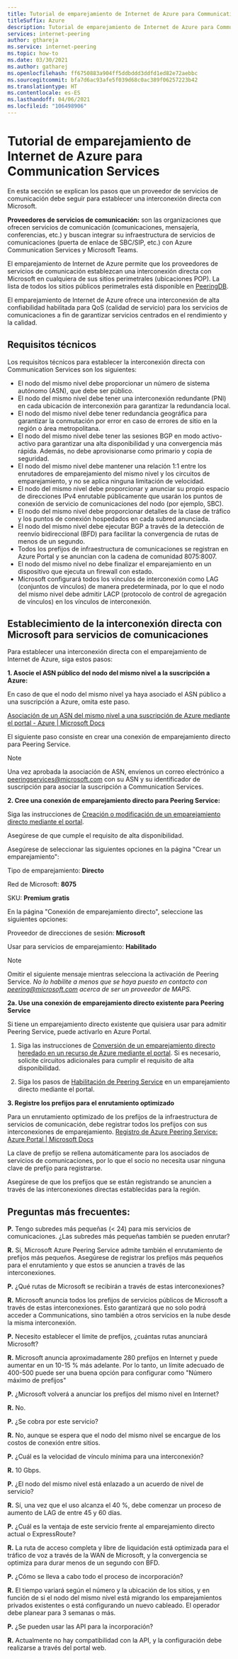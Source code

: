 ```yaml
---
title: Tutorial de emparejamiento de Internet de Azure para Communication Services
titleSuffix: Azure
description: Tutorial de emparejamiento de Internet de Azure para Communication Services
services: internet-peering
author: gthareja
ms.service: internet-peering
ms.topic: how-to
ms.date: 03/30/2021
ms.author: gatharej
ms.openlocfilehash: ff6750883a904ff5ddbddd3ddfd1ed82e72aebbc
ms.sourcegitcommit: bfa7d6ac93afe5f039d68c0ac389f06257223b42
ms.translationtype: HT
ms.contentlocale: es-ES
ms.lasthandoff: 04/06/2021
ms.locfileid: "106498906"
---
```

# <a name="azure-internet-peering-for-communications-services-walkthrough"></a>Tutorial de emparejamiento de Internet de Azure para Communication Services

En esta sección se explican los pasos que un proveedor de servicios de comunicación debe seguir para establecer una interconexión directa con Microsoft.

**Proveedores de servicios de comunicación:** son las organizaciones que ofrecen servicios de comunicación (comunicaciones, mensajería, conferencias, etc.) y buscan integrar su infraestructura de servicios de comunicaciones (puerta de enlace de SBC/SIP, etc.) con Azure Communication Services y Microsoft Teams. 

El emparejamiento de Internet de Azure permite que los proveedores de servicios de comunicación establezcan una interconexión directa con Microsoft en cualquiera de sus sitios perimetrales (ubicaciones POP). La lista de todos los sitios públicos perimetrales está disponible en [PeeringDB](https://www.peeringdb.com/net/694).

El emparejamiento de Internet de Azure ofrece una interconexión de alta confiabilidad habilitada para QoS (calidad de servicio) para los servicios de comunicaciones a fin de garantizar servicios centrados en el rendimiento y la calidad.

## <a name="technical-requirements"></a>Requisitos técnicos
Los requisitos técnicos para establecer la interconexión directa con Communication Services son los siguientes:
-   El nodo del mismo nivel debe proporcionar un número de sistema autónomo (ASN), que debe ser público.
-   El nodo del mismo nivel debe tener una interconexión redundante (PNI) en cada ubicación de interconexión para garantizar la redundancia local.
-   El nodo del mismo nivel debe tener redundancia geográfica para garantizar la conmutación por error en caso de errores de sitio en la región o área metropolitana.
-   El nodo del mismo nivel debe tener las sesiones BGP en modo activo-activo para garantizar una alta disponibilidad y una convergencia más rápida. Además, no debe aprovisionarse como primario y copia de seguridad.
-   El nodo del mismo nivel debe mantener una relación 1:1 entre los enrutadores de emparejamiento del mismo nivel y los circuitos de emparejamiento, y no se aplica ninguna limitación de velocidad.
-   El nodo del mismo nivel debe proporcionar y anunciar su propio espacio de direcciones IPv4 enrutable públicamente que usarán los puntos de conexión de servicio de comunicaciones del nodo (por ejemplo, SBC). 
-   El nodo del mismo nivel debe proporcionar detalles de la clase de tráfico y los puntos de conexión hospedados en cada subred anunciada. 
-   El nodo del mismo nivel debe ejecutar BGP a través de la detección de reenvío bidireccional (BFD) para facilitar la convergencia de rutas de menos de un segundo.
-   Todos los prefijos de infraestructura de comunicaciones se registran en Azure Portal y se anuncian con la cadena de comunidad 8075:8007.
-   El nodo del mismo nivel no debe finalizar el emparejamiento en un dispositivo que ejecuta un firewall con estado. 
-   Microsoft configurará todos los vínculos de interconexión como LAG (conjuntos de vínculos) de manera predeterminada, por lo que el nodo del mismo nivel debe admitir LACP (protocolo de control de agregación de vínculos) en los vínculos de interconexión.

## <a name="establishing-direct-interconnect-with-microsoft-for-communications-services"></a>Establecimiento de la interconexión directa con Microsoft para servicios de comunicaciones

Para establecer una interconexión directa con el emparejamiento de Internet de Azure, siga estos pasos:

**1. Asocie el ASN público del nodo del mismo nivel a la suscripción a Azure:**

En caso de que el nodo del mismo nivel ya haya asociado el ASN público a una suscripción a Azure, omita este paso.

[Asociación de un ASN del mismo nivel a una suscripción de Azure mediante el portal - Azure | Microsoft Docs](https://docs.microsoft.com/azure/internet-peering/howto-subscription-association-portal)

El siguiente paso consiste en crear una conexión de emparejamiento directo para Peering Service.

> [!NOTE]
> Una vez aprobada la asociación de ASN, envíenos un correo electrónico a peeringservices@microsoft.com con su ASN y su identificador de suscripción para asociar la suscripción a Communication Services. 

**2. Cree una conexión de emparejamiento directo para Peering Service:**

Siga las instrucciones de [Creación o modificación de un emparejamiento directo mediante el portal](https://docs.microsoft.com/azure/internet-peering/howto-direct-portal).

Asegúrese de que cumple el requisito de alta disponibilidad.

Asegúrese de seleccionar las siguientes opciones en la página "Crear un emparejamiento":

Tipo de emparejamiento:   **Directo**

Red de Microsoft:  **8075**

SKU:        **Premium gratis**


En la página "Conexión de emparejamiento directo", seleccione las siguientes opciones:

Proveedor de direcciones de sesión:   **Microsoft**

Usar para servicios de emparejamiento:   **Habilitado**

> [!NOTE] 
> Omitir el siguiente mensaje mientras selecciona la activación de Peering Service.
> *No lo habilite a menos que se haya puesto en contacto con peering@microsoft.com acerca de ser un proveedor de MAPS.*


  **2a. Use una conexión de emparejamiento directo existente para Peering Service**

Si tiene un emparejamiento directo existente que quisiera usar para admitir Peering Service, puede activarlo en Azure Portal.
1.  Siga las instrucciones de [Conversión de un emparejamiento directo heredado en un recurso de Azure mediante el portal](https://docs.microsoft.com/azure/internet-peering/howto-legacy-direct-portal).
Si es necesario, solicite circuitos adicionales para cumplir el requisito de alta disponibilidad.

2.  Siga los pasos de [Habilitación de Peering Service](https://docs.microsoft.com/azure/internet-peering/howto-peering-service-portal) en un emparejamiento directo mediante el portal.




**3. Registre los prefijos para el enrutamiento optimizado**

Para un enrutamiento optimizado de los prefijos de la infraestructura de servicios de comunicación, debe registrar todos los prefijos con sus interconexiones de emparejamiento.
[Registro de Azure Peering Service: Azure Portal | Microsoft Docs](https://docs.microsoft.com/azure/peering-service/azure-portal)

La clave de prefijo se rellena automáticamente para los asociados de servicios de comunicaciones, por lo que el socio no necesita usar ninguna clave de prefijo para registrarse. 

Asegúrese de que los prefijos que se están registrando se anuncien a través de las interconexiones directas establecidas para la región.


## <a name="faqs"></a>Preguntas más frecuentes:

**P.**  Tengo subredes más pequeñas (< 24) para mis servicios de comunicaciones. ¿Las subredes más pequeñas también se pueden enrutar?

**R.**  Sí, Microsoft Azure Peering Service admite también el enrutamiento de prefijos más pequeños. Asegúrese de registrar los prefijos más pequeños para el enrutamiento y que estos se anuncien a través de las interconexiones.

**P.**  ¿Qué rutas de Microsoft se recibirán a través de estas interconexiones?

**R.** Microsoft anuncia todos los prefijos de servicios públicos de Microsoft a través de estas interconexiones. Esto garantizará que no solo podrá acceder a Communications, sino también a otros servicios en la nube desde la misma interconexión.

**P.**  Necesito establecer el límite de prefijos, ¿cuántas rutas anunciará Microsoft?

**R.** Microsoft anuncia aproximadamente 280 prefijos en Internet y puede aumentar en un 10-15 % más adelante. Por lo tanto, un límite adecuado de 400-500 puede ser una buena opción para configurar como "Número máximo de prefijos"

**P.** ¿Microsoft volverá a anunciar los prefijos del mismo nivel en Internet?

**R.** No.

**P.** ¿Se cobra por este servicio?

**R.** No, aunque se espera que el nodo del mismo nivel se encargue de los costos de conexión entre sitios.

**P.** ¿Cuál es la velocidad de vínculo mínima para una interconexión?

**R.** 10 Gbps.

**P.** ¿El nodo del mismo nivel está enlazado a un acuerdo de nivel de servicio?

**R.** Sí, una vez que el uso alcanza el 40 %, debe comenzar un proceso de aumento de LAG de entre 45 y 60 días.

**P.** ¿Cuál es la ventaja de este servicio frente al emparejamiento directo actual o ExpressRoute?

**R.** La ruta de acceso completa y libre de liquidación está optimizada para el tráfico de voz a través de la WAN de Microsoft, y la convergencia se optimiza para durar menos de un segundo con BFD.

**P.** ¿Cómo se lleva a cabo todo el proceso de incorporación?

**R.** El tiempo variará según el número y la ubicación de los sitios, y en función de si el nodo del mismo nivel está migrando los emparejamientos privados existentes o está configurando un nuevo cableado. El operador debe planear para 3 semanas o más.

**P.** ¿Se pueden usar las API para la incorporación?

**R.** Actualmente no hay compatibilidad con la API, y la configuración debe realizarse a través del portal web. 

